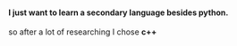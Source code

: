 #### I just want to learn a secondary language besides python.

so after a lot of researching I chose **c++**